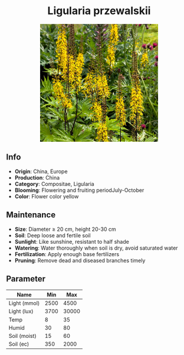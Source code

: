 <h1 align='center'>Ligularia przewalskii</h1>
<p align="center">
    <img 
        align='center'
        width='320'
        src="../images/ligularia przewalskii.png" 
        alt='Ligularia przewalskii' />
</p>

## Info

 - **Origin**: China, Europe
 - **Production**: China
 - **Category**: Compositae, Ligularia
 - **Blooming**: Flowering and fruiting periodJuly-October
 - **Color**: Flower color yellow

## Maintenance

 - **Size**: Diameter ≥ 20 cm, height 20-30 cm
 - **Soil**: Deep loose and fertile soil
 - **Sunlight**: Like sunshine, resistant to half shade
 - **Watering**: Water thoroughly when soil is dry, avoid saturated water
 - **Fertilization**: Apply enough base fertilizers
 - **Pruning**: Remove dead and diseased branches timely

## Parameter

| Name         | Min  | Max   |
|--------------|------|-------|
| Light (mmol) | 2500 | 4500  |
| Light (lux)  | 3700 | 30000 |
| Temp         | 8    | 35    |
| Humid        | 30   | 80    |
| Soil (moist) | 15   | 60    |
| Soil (ec)    | 350  | 2000  |